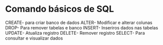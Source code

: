 # Comando básicos de SQL
CREATE- para criar banco de dados
ALTER- Modificar e alterar colunas
DROP- Para remover tabelas e banco
INSERT- Inseriros dados nas tabelas
UPDATE- Atualiza registro
DELETE- Remover registro
SELECT- Para consultar e visualizar dados
